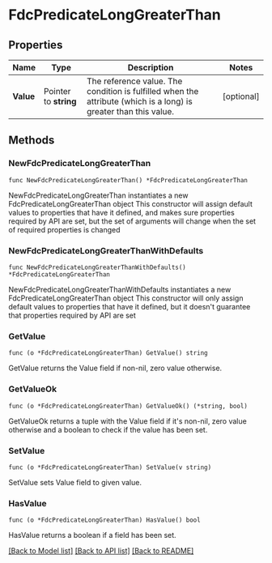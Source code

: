 # FdcPredicateLongGreaterThan

## Properties

Name | Type | Description | Notes
------------ | ------------- | ------------- | -------------
**Value** | Pointer to **string** | The reference value. The condition is fulfilled when the attribute (which is a long) is greater than this value. | [optional] 

## Methods

### NewFdcPredicateLongGreaterThan

`func NewFdcPredicateLongGreaterThan() *FdcPredicateLongGreaterThan`

NewFdcPredicateLongGreaterThan instantiates a new FdcPredicateLongGreaterThan object
This constructor will assign default values to properties that have it defined,
and makes sure properties required by API are set, but the set of arguments
will change when the set of required properties is changed

### NewFdcPredicateLongGreaterThanWithDefaults

`func NewFdcPredicateLongGreaterThanWithDefaults() *FdcPredicateLongGreaterThan`

NewFdcPredicateLongGreaterThanWithDefaults instantiates a new FdcPredicateLongGreaterThan object
This constructor will only assign default values to properties that have it defined,
but it doesn't guarantee that properties required by API are set

### GetValue

`func (o *FdcPredicateLongGreaterThan) GetValue() string`

GetValue returns the Value field if non-nil, zero value otherwise.

### GetValueOk

`func (o *FdcPredicateLongGreaterThan) GetValueOk() (*string, bool)`

GetValueOk returns a tuple with the Value field if it's non-nil, zero value otherwise
and a boolean to check if the value has been set.

### SetValue

`func (o *FdcPredicateLongGreaterThan) SetValue(v string)`

SetValue sets Value field to given value.

### HasValue

`func (o *FdcPredicateLongGreaterThan) HasValue() bool`

HasValue returns a boolean if a field has been set.


[[Back to Model list]](../README.md#documentation-for-models) [[Back to API list]](../README.md#documentation-for-api-endpoints) [[Back to README]](../README.md)


